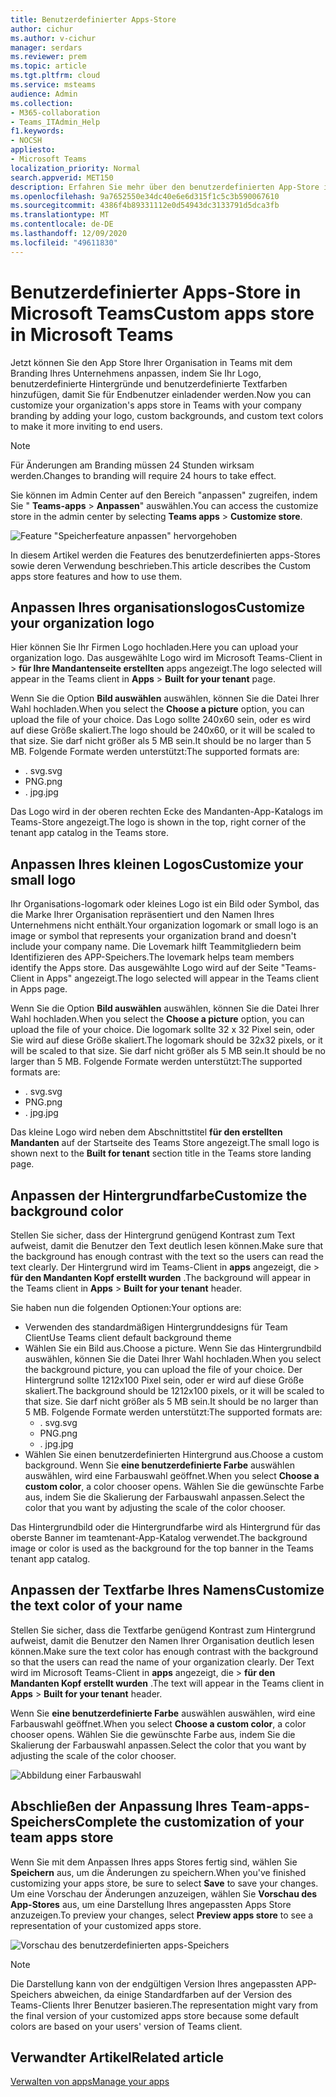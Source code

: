 ```yaml
---
title: Benutzerdefinierter Apps-Store
author: cichur
ms.author: v-cichur
manager: serdars
ms.reviewer: prem
ms.topic: article
ms.tgt.pltfrm: cloud
ms.service: msteams
audience: Admin
ms.collection:
- M365-collaboration
- Teams_ITAdmin_Help
f1.keywords:
- NOCSH
appliesto:
- Microsoft Teams
localization_priority: Normal
search.appverid: MET150
description: Erfahren Sie mehr über den benutzerdefinierten App-Store in Microsoft Teams.
ms.openlocfilehash: 9a7652550e34dc40e6e6d315f1c5c3b590067610
ms.sourcegitcommit: 4386f4b89331112e0d54943dc3133791d5dca3fb
ms.translationtype: MT
ms.contentlocale: de-DE
ms.lasthandoff: 12/09/2020
ms.locfileid: "49611830"
---
```

# <a name="custom-apps-store-in-microsoft-teams"></a><span data-ttu-id="05ddd-103">Benutzerdefinierter Apps-Store in Microsoft Teams</span><span class="sxs-lookup"><span data-stu-id="05ddd-103">Custom apps store in Microsoft Teams</span></span>

<span data-ttu-id="05ddd-104">Jetzt können Sie den App Store Ihrer Organisation in Teams mit dem Branding Ihres Unternehmens anpassen, indem Sie Ihr Logo, benutzerdefinierte Hintergründe und benutzerdefinierte Textfarben hinzufügen, damit Sie für Endbenutzer einladender werden.</span><span class="sxs-lookup"><span data-stu-id="05ddd-104">Now you can customize your organization's apps store in Teams with your company branding by adding your logo, custom backgrounds, and custom text colors to make it more inviting to end users.</span></span>

> [!Note]
> <span data-ttu-id="05ddd-105">Für Änderungen am Branding müssen 24 Stunden wirksam werden.</span><span class="sxs-lookup"><span data-stu-id="05ddd-105">Changes to branding will require 24 hours to take effect.</span></span>

<span data-ttu-id="05ddd-106">Sie können im Admin Center auf den Bereich "anpassen" zugreifen, indem Sie " **Teams-apps**  >  **Anpassen**" auswählen.</span><span class="sxs-lookup"><span data-stu-id="05ddd-106">You can access the customize store in the admin center by selecting **Teams apps** > **Customize store**.</span></span>

  ![Feature "Speicherfeature anpassen" hervorgehoben](media/customize-app-store.png)

<span data-ttu-id="05ddd-108">In diesem Artikel werden die Features des benutzerdefinierten apps-Stores sowie deren Verwendung beschrieben.</span><span class="sxs-lookup"><span data-stu-id="05ddd-108">This article describes the Custom apps store features and how to use them.</span></span>

## <a name="customize-your-organization-logo"></a><span data-ttu-id="05ddd-109">Anpassen Ihres organisationslogos</span><span class="sxs-lookup"><span data-stu-id="05ddd-109">Customize your organization logo</span></span>

<!-- Bookmark used by Context Sensitive Help (CSH). Do not delete. -->
<span data-ttu-id="05ddd-110"><a name="orglogo"> </a></span><span class="sxs-lookup"><span data-stu-id="05ddd-110"><a name="orglogo"> </a></span></span>
<!-- Do not remove the bookmark link above. -->

<span data-ttu-id="05ddd-111">Hier können Sie Ihr Firmen Logo hochladen.</span><span class="sxs-lookup"><span data-stu-id="05ddd-111">Here you can upload your organization logo.</span></span> <span data-ttu-id="05ddd-112">Das ausgewählte Logo wird im Microsoft Teams-Client in   >  **für Ihre Mandantenseite erstellten** apps angezeigt.</span><span class="sxs-lookup"><span data-stu-id="05ddd-112">The logo selected will appear in the Teams client in **Apps** > **Built for your tenant** page.</span></span>

<span data-ttu-id="05ddd-113">Wenn Sie die Option **Bild auswählen** auswählen, können Sie die Datei Ihrer Wahl hochladen.</span><span class="sxs-lookup"><span data-stu-id="05ddd-113">When you select the **Choose a picture** option, you can upload the file of your choice.</span></span> <span data-ttu-id="05ddd-114">Das Logo sollte 240x60 sein, oder es wird auf diese Größe skaliert.</span><span class="sxs-lookup"><span data-stu-id="05ddd-114">The logo should be 240x60, or it will be scaled to that size.</span></span> <span data-ttu-id="05ddd-115">Sie darf nicht größer als 5 MB sein.</span><span class="sxs-lookup"><span data-stu-id="05ddd-115">It should be no larger than 5 MB.</span></span> <span data-ttu-id="05ddd-116">Folgende Formate werden unterstützt:</span><span class="sxs-lookup"><span data-stu-id="05ddd-116">The supported formats are:</span></span>

- <span data-ttu-id="05ddd-117">. svg</span><span class="sxs-lookup"><span data-stu-id="05ddd-117">.svg</span></span>
- <span data-ttu-id="05ddd-118">PNG</span><span class="sxs-lookup"><span data-stu-id="05ddd-118">.png</span></span>
- <span data-ttu-id="05ddd-119">. jpg</span><span class="sxs-lookup"><span data-stu-id="05ddd-119">.jpg</span></span>

<span data-ttu-id="05ddd-120">Das Logo wird in der oberen rechten Ecke des Mandanten-App-Katalogs im Teams-Store angezeigt.</span><span class="sxs-lookup"><span data-stu-id="05ddd-120">The logo is shown in the top, right corner of the tenant app catalog in the Teams store.</span></span>

## <a name="customize-your-small-logo"></a><span data-ttu-id="05ddd-121">Anpassen Ihres kleinen Logos</span><span class="sxs-lookup"><span data-stu-id="05ddd-121">Customize your small logo</span></span>

<!-- Bookmark used by Context Sensitive Help (CSH). Do not delete. -->
<span data-ttu-id="05ddd-122"><a name="orglogomark"> </a></span><span class="sxs-lookup"><span data-stu-id="05ddd-122"><a name="orglogomark"> </a></span></span>
<!-- Do not remove the bookmark link above. -->

<span data-ttu-id="05ddd-123">Ihr Organisations-logomark oder kleines Logo ist ein Bild oder Symbol, das die Marke Ihrer Organisation repräsentiert und den Namen Ihres Unternehmens nicht enthält.</span><span class="sxs-lookup"><span data-stu-id="05ddd-123">Your organization logomark or small logo is an image or symbol that represents your organization brand and doesn't include your company name.</span></span> <span data-ttu-id="05ddd-124">Die Lovemark hilft Teammitgliedern beim Identifizieren des APP-Speichers.</span><span class="sxs-lookup"><span data-stu-id="05ddd-124">The lovemark helps team members identify the Apps store.</span></span> <span data-ttu-id="05ddd-125">Das ausgewählte Logo wird auf der Seite "Teams-Client in Apps" angezeigt.</span><span class="sxs-lookup"><span data-stu-id="05ddd-125">The logo selected will appear in the Teams client in Apps page.</span></span>

<span data-ttu-id="05ddd-126">Wenn Sie die Option **Bild auswählen** auswählen, können Sie die Datei Ihrer Wahl hochladen.</span><span class="sxs-lookup"><span data-stu-id="05ddd-126">When you select the **Choose a picture** option, you can upload the file of your choice.</span></span> <span data-ttu-id="05ddd-127">Die logomark sollte 32 x 32 Pixel sein, oder Sie wird auf diese Größe skaliert.</span><span class="sxs-lookup"><span data-stu-id="05ddd-127">The logomark should be 32x32 pixels, or it will be scaled to that size.</span></span> <span data-ttu-id="05ddd-128">Sie darf nicht größer als 5 MB sein.</span><span class="sxs-lookup"><span data-stu-id="05ddd-128">It should be no larger than 5 MB.</span></span> <span data-ttu-id="05ddd-129">Folgende Formate werden unterstützt:</span><span class="sxs-lookup"><span data-stu-id="05ddd-129">The supported formats are:</span></span>

- <span data-ttu-id="05ddd-130">. svg</span><span class="sxs-lookup"><span data-stu-id="05ddd-130">.svg</span></span>
- <span data-ttu-id="05ddd-131">PNG</span><span class="sxs-lookup"><span data-stu-id="05ddd-131">.png</span></span>
- <span data-ttu-id="05ddd-132">. jpg</span><span class="sxs-lookup"><span data-stu-id="05ddd-132">.jpg</span></span>

<span data-ttu-id="05ddd-133">Das kleine Logo wird neben dem Abschnittstitel **für den erstellten Mandanten** auf der Startseite des Teams Store angezeigt.</span><span class="sxs-lookup"><span data-stu-id="05ddd-133">The small logo is shown next to the **Built for tenant** section title in the Teams store landing page.</span></span>

## <a name="customize-the-background-color"></a><span data-ttu-id="05ddd-134">Anpassen der Hintergrundfarbe</span><span class="sxs-lookup"><span data-stu-id="05ddd-134">Customize the background color</span></span>

<!-- Bookmark used by Context Sensitive Help (CSH). Do not delete. -->
<span data-ttu-id="05ddd-135"><a name="custombackground"> </a></span><span class="sxs-lookup"><span data-stu-id="05ddd-135"><a name="custombackground"> </a></span></span>
<!-- Do not remove the bookmark link above. -->

<span data-ttu-id="05ddd-136">Stellen Sie sicher, dass der Hintergrund genügend Kontrast zum Text aufweist, damit die Benutzer den Text deutlich lesen können.</span><span class="sxs-lookup"><span data-stu-id="05ddd-136">Make sure that the background has enough contrast with the text so the users can read the text clearly.</span></span> <span data-ttu-id="05ddd-137">Der Hintergrund wird im Teams-Client in **apps** angezeigt, die  >  **für den Mandanten Kopf erstellt wurden** .</span><span class="sxs-lookup"><span data-stu-id="05ddd-137">The background will appear in the Teams client in **Apps** > **Built for your tenant** header.</span></span>

<span data-ttu-id="05ddd-138">Sie haben nun die folgenden Optionen:</span><span class="sxs-lookup"><span data-stu-id="05ddd-138">Your options are:</span></span>

- <span data-ttu-id="05ddd-139">Verwenden des standardmäßigen Hintergrunddesigns für Team Client</span><span class="sxs-lookup"><span data-stu-id="05ddd-139">Use Teams client default background theme</span></span>
- <span data-ttu-id="05ddd-140">Wählen Sie ein Bild aus.</span><span class="sxs-lookup"><span data-stu-id="05ddd-140">Choose a picture.</span></span> <span data-ttu-id="05ddd-141">Wenn Sie das Hintergrundbild auswählen, können Sie die Datei Ihrer Wahl hochladen.</span><span class="sxs-lookup"><span data-stu-id="05ddd-141">When you select the background picture, you can upload the file of your choice.</span></span> <span data-ttu-id="05ddd-142">Der Hintergrund sollte 1212x100 Pixel sein, oder er wird auf diese Größe skaliert.</span><span class="sxs-lookup"><span data-stu-id="05ddd-142">The background should be 1212x100 pixels, or it will be scaled to that size.</span></span> <span data-ttu-id="05ddd-143">Sie darf nicht größer als 5 MB sein.</span><span class="sxs-lookup"><span data-stu-id="05ddd-143">It should be no larger than 5 MB.</span></span> <span data-ttu-id="05ddd-144">Folgende Formate werden unterstützt:</span><span class="sxs-lookup"><span data-stu-id="05ddd-144">The supported formats are:</span></span>
  - <span data-ttu-id="05ddd-145">. svg</span><span class="sxs-lookup"><span data-stu-id="05ddd-145">.svg</span></span>
  - <span data-ttu-id="05ddd-146">PNG</span><span class="sxs-lookup"><span data-stu-id="05ddd-146">.png</span></span>
  - <span data-ttu-id="05ddd-147">. jpg</span><span class="sxs-lookup"><span data-stu-id="05ddd-147">.jpg</span></span>
- <span data-ttu-id="05ddd-148">Wählen Sie einen benutzerdefinierten Hintergrund aus.</span><span class="sxs-lookup"><span data-stu-id="05ddd-148">Choose a custom background.</span></span> <span data-ttu-id="05ddd-149">Wenn Sie **eine benutzerdefinierte Farbe** auswählen auswählen, wird eine Farbauswahl geöffnet.</span><span class="sxs-lookup"><span data-stu-id="05ddd-149">When you select **Choose a custom color**, a color chooser opens.</span></span> <span data-ttu-id="05ddd-150">Wählen Sie die gewünschte Farbe aus, indem Sie die Skalierung der Farbauswahl anpassen.</span><span class="sxs-lookup"><span data-stu-id="05ddd-150">Select the color that you want by adjusting the scale of the color chooser.</span></span>

<span data-ttu-id="05ddd-151">Das Hintergrundbild oder die Hintergrundfarbe wird als Hintergrund für das oberste Banner im teamtenant-App-Katalog verwendet.</span><span class="sxs-lookup"><span data-stu-id="05ddd-151">The background image or color is used as the background for the top banner in the Teams tenant app catalog.</span></span>

## <a name="customize-the-text-color-of-your-name"></a><span data-ttu-id="05ddd-152">Anpassen der Textfarbe Ihres Namens</span><span class="sxs-lookup"><span data-stu-id="05ddd-152">Customize the text color of your name</span></span>

<!-- Bookmark used by Context Sensitive Help (CSH). Do not delete. -->
<span data-ttu-id="05ddd-153"><a name="textcolor"> </a></span><span class="sxs-lookup"><span data-stu-id="05ddd-153"><a name="textcolor"> </a></span></span>
<!-- Do not remove the bookmark link above. -->

<span data-ttu-id="05ddd-154">Stellen Sie sicher, dass die Textfarbe genügend Kontrast zum Hintergrund aufweist, damit die Benutzer den Namen Ihrer Organisation deutlich lesen können.</span><span class="sxs-lookup"><span data-stu-id="05ddd-154">Make sure the text color has enough contrast with the background so that the users can read the name of your organization clearly.</span></span> <span data-ttu-id="05ddd-155">Der Text wird im Microsoft Teams-Client in **apps** angezeigt, die  >  **für den Mandanten Kopf erstellt wurden** .</span><span class="sxs-lookup"><span data-stu-id="05ddd-155">The text will appear in the Teams client in **Apps** > **Built for your tenant** header.</span></span>

<span data-ttu-id="05ddd-156">Wenn Sie **eine benutzerdefinierte Farbe** auswählen auswählen, wird eine Farbauswahl geöffnet.</span><span class="sxs-lookup"><span data-stu-id="05ddd-156">When you select **Choose a custom color**, a color chooser opens.</span></span> <span data-ttu-id="05ddd-157">Wählen Sie die gewünschte Farbe aus, indem Sie die Skalierung der Farbauswahl anpassen.</span><span class="sxs-lookup"><span data-stu-id="05ddd-157">Select the color that you want by adjusting the scale of the color chooser.</span></span>

 ![Abbildung einer Farbauswahl](media/choose-a-custom-color.png)

## <a name="complete-the-customization-of-your-team-apps-store"></a><span data-ttu-id="05ddd-159">Abschließen der Anpassung Ihres Team-apps-Speichers</span><span class="sxs-lookup"><span data-stu-id="05ddd-159">Complete the customization of your team apps store</span></span>

<span data-ttu-id="05ddd-160">Wenn Sie mit dem Anpassen Ihres apps Stores fertig sind, wählen Sie **Speichern** aus, um die Änderungen zu speichern.</span><span class="sxs-lookup"><span data-stu-id="05ddd-160">When you've finished customizing your apps store, be sure to select **Save** to save your changes.</span></span>
<span data-ttu-id="05ddd-161">Um eine Vorschau der Änderungen anzuzeigen, wählen Sie **Vorschau des App-Stores** aus, um eine Darstellung Ihres angepassten Apps Store anzuzeigen.</span><span class="sxs-lookup"><span data-stu-id="05ddd-161">To preview your changes, select **Preview apps store** to see a representation of your customized apps store.</span></span>

 ![Vorschau des benutzerdefinierten apps-Speichers](media/app-store1.jpg)

> [!Note]
> <span data-ttu-id="05ddd-163">Die Darstellung kann von der endgültigen Version Ihres angepassten APP-Speichers abweichen, da einige Standardfarben auf der Version des Teams-Clients Ihrer Benutzer basieren.</span><span class="sxs-lookup"><span data-stu-id="05ddd-163">The representation might vary from the final version of your customized apps store because some default colors are based on your users' version of Teams client.</span></span>

## <a name="related-article"></a><span data-ttu-id="05ddd-164">Verwandter Artikel</span><span class="sxs-lookup"><span data-stu-id="05ddd-164">Related article</span></span>

[<span data-ttu-id="05ddd-165">Verwalten von apps</span><span class="sxs-lookup"><span data-stu-id="05ddd-165">Manage your apps</span></span>](manage-apps.md)
